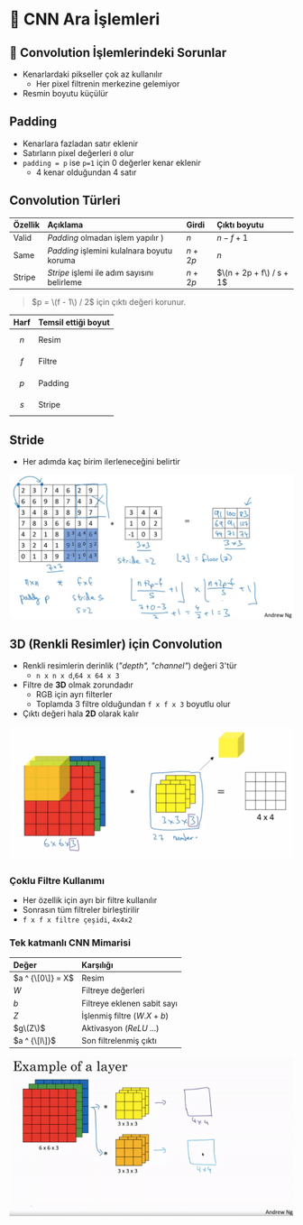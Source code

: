 # 🍟 CNN Ara İşlemleri

## 🐛 Convolution İşlemlerindeki Sorunlar

* Kenarlardaki pikseller çok az kullanılır
  * Her pixel filtrenin merkezine gelemiyor
* Resmin boyutu küçülür

## Padding

* Kenarlara fazladan satır eklenir
* Satırların pixel değerleri `0` olur
* `padding = p` ise `p=1` için 0 değerler kenar eklenir
  * 4 kenar olduğundan 4 satır

## Convolution Türleri

| Özellik | Açıklama | Girdi | Çıktı boyutu |
| :--- | :--- | :--- | :--- |
| Valid | _Padding_ olmadan işlem yapılır \) | $n$ | $n - f + 1$ |
| Same | _Padding_ işlemini kulalnara boyutu koruma | $n + 2p$ | $n$ |
| Stripe | _Stripe_ işlemi ile adım sayısını belirleme | $n + 2p$ | $\(n + 2p + f\) / s + 1$ |

> $p = \(f - 1\) / 2$ için çıktı değeri korunur.

| Harf | Temsil ettiği boyut |
| :--- | :--- |
| $$n $$ | Resim |
| $$f$$  | Filtre |
| $$p$$  | Padding |
| $$s$$  | Stripe |

## Stride

* Her adımda kaç birim ilerleneceğini belirtir

![](../../.gitbook/assets/image%20%2812%29.png)

## 3D \(Renkli Resimler\) için Convolution

* Renkli resimlerin derinlik \(_"depth", "channel"_\) değeri 3'tür
  * `n x n x d`,`64 x 64 x 3`
* Filtre de **3D** olmak zorundadır
  * RGB için ayrı filterler
  * Toplamda 3 filtre olduğundan `f x f x 3` boyutlu olur
* Çıktı değeri hala **2D** olarak kalır

![](../../.gitbook/assets/image%20%2821%29.png)

### Çoklu Filtre Kullanımı

* Her özellik için ayrı bir filtre kullanılır
* Sonrasın tüm filtreler birleştirilir
* `f x f x filtre çeşidi`, `4x4x2`

### Tek katmanlı CNN Mimarisi

| Değer | Karşılığı |
| :--- | :--- |
| $a ^ {\[0\]}  = X$ | Resim |
| $W$ | Filtreye değerleri |
| $b$ | Filtreye eklenen sabit sayı |
| $Z$ | İşlenmiş filtre \($W.X + b$\) |
| $g\(Z\)$ | Aktivasyon \(_ReLU_ ...\) |
| $a ^ {\[l\]}$ | Son filtrelenmiş çıktı |

![](../../.gitbook/assets/image%20%2833%29.png)

